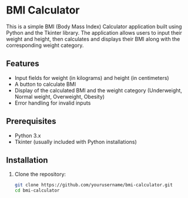# BMI Calculator

This is a simple BMI (Body Mass Index) Calculator application built using Python and the Tkinter library. The application allows users to input their weight and height, then calculates and displays their BMI along with the corresponding weight category.

## Features

- Input fields for weight (in kilograms) and height (in centimeters)
- A button to calculate BMI
- Display of the calculated BMI and the weight category (Underweight, Normal weight, Overweight, Obesity)
- Error handling for invalid inputs

## Prerequisites

- Python 3.x
- Tkinter (usually included with Python installations)

## Installation

1. Clone the repository:

   ```bash
   git clone https://github.com/yourusername/bmi-calculator.git
   cd bmi-calculator
